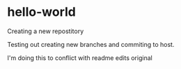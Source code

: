# hello-world
Creating a new repostitory

Testing out creating new branches and commiting to host.

I'm doing this to conflict with readme edits original
